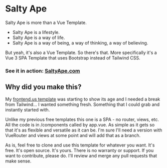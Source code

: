 # Salty Ape

Salty Ape is more than a Vue Template. 
- Salty Ape is a lifestyle. 
- Salty Ape is a way of life. 
- Salty Ape is a way of being, a way of thinking, a way of believing. 

But yeah, it's also a Vue Template. So there's that. More specifically it's a Vue 3 SPA Template that uses Bootstrap instead of Tailwind CSS.

### See it in action: [SaltyApe.com](https://saltyape.com/)

## Why did you make this?

My [frontend.us template](https://github.com/TripKendall/front-end) was starting to show its age and I needed a break from Tailwind... I wanted something fresh. Something that I could grab and instantly started with.

Unlike my previous free templates this one is a SPA - no router, views, etc. All the code is in /components called by app.vue. As simple as it gets so that it's as flexible and versatile as it can be. I'm sure I'll need a version with VueRouter and views at some point and will add that as a branch.

As is, feel free to clone and use this template for whatever you want. It's free. It's open source. It's yours. There is no warranty or support. If you want to contribute, please do. I'll review and merge any pull requests that make sense.